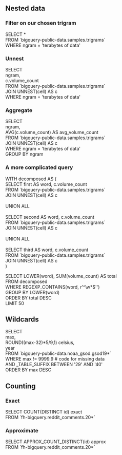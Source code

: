 ## Nested data

### Filter on our chosen trigram
SELECT * \
FROM \`bigquery-public-data.samples.trigrams\` \
WHERE ngram = 'terabytes of data'

### Unnest
SELECT \
  ngram, \
  c.volume_count \
FROM \`bigquery-public-data.samples.trigrams\` \
JOIN UNNEST(cell) AS c \
WHERE ngram = 'terabytes of data'

### Aggregate
SELECT \
  ngram, \
  AVG(c.volume_count) AS avg_volume_count \
FROM \`bigquery-public-data.samples.trigrams\` \
JOIN UNNEST(cell) AS c \
WHERE ngram = 'terabytes of data'\
GROUP BY ngram


### A more complicated query
WITH decomposed AS ( \
  SELECT first AS word, c.volume_count \
  FROM \`bigquery-public-data.samples.trigrams\` \
  JOIN UNNEST(cell) AS c \
\
  UNION ALL \
\
  SELECT second AS word, c.volume_count \
  FROM \`bigquery-public-data.samples.trigrams\` \
  JOIN UNNEST(cell) AS c \
\
  UNION ALL \
\
  SELECT third AS word, c.volume_count \
  FROM \`bigquery-public-data.samples.trigrams\` \
  JOIN UNNEST(cell) AS c \
)

SELECT LOWER(word), SUM(volume_count) AS total \
FROM decomposed \
WHERE REGEXP_CONTAINS(word, r'^\\w\*$'') \
GROUP BY LOWER(word) \
ORDER BY total DESC \
LIMIT 50

## Wildcards
SELECT \
  max, \
  ROUND((max-32)\*5\/9,1) celsius, \
  year \
FROM \`bigquery-public-data.noaa_gsod.gsod19\*\` \
WHERE max != 9999.9 # code for missing data \
AND _TABLE_SUFFIX BETWEEN '29' AND '40' \
ORDER BY max DESC

## Counting
### Exact
SELECT COUNT(DISTINCT id) exact \
FROM \`fh-bigquery.reddit_comments.20\*\`

### Approximate
SELECT APPROX_COUNT_DISTINCT(id) approx \
FROM \`fh-bigquery.reddit_comments.20\*\`
